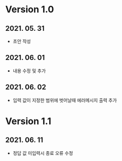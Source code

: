 # Version 1.0
## 2021. 05. 31 
 - 초안 작성
## 2021. 06. 01
 - 내용 수정 및 추가
## 2021. 06. 02
 - 입력 값이 지정한 범위에 벗어날때 에러메시지 출력 추가 
# Version 1.1
## 2021. 06. 11
 - 정답 값 미입력시 종료 오류 수정
